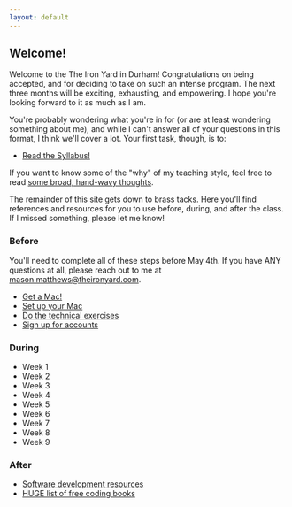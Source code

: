 ```yaml
---
layout: default
---
```


## Welcome!

Welcome to the The Iron Yard in Durham!  Congratulations on being accepted, and for deciding to take on such an intense program.  The next three months will be exciting, exhausting, and empowering.  I hope you're looking forward to it as much as I am.

You're probably wondering what you're in for (or are at least wondering something about me), and while I can't answer all of your questions in this format, I think we'll cover a lot.  Your first task, though, is to:

* [Read the Syllabus!](/syllabus/)

If you want to know some of the "why" of my teaching style, feel free to read [some broad, hand-wavy thoughts](/syllabus/values.html).  

The remainder of this site gets down to brass tacks.  Here you'll find references and resources for you to use before, during, and after the class. If I missed something, please let me know!

### Before

You'll need to complete all of these steps before May 4th.  If you have ANY questions at all, please reach out to me at mason.matthews@theironyard.com.

* [Get a Mac!](/before/mac_specs.html)
* [Set up your Mac](/before/setup.html)
* [Do the technical exercises](/before/exercises.html)
* [Sign up for accounts](/before/accounts.html)

### During

* Week 1
* Week 2
* Week 3
* Week 4
* Week 5
* Week 6
* Week 7
* Week 8
* Week 9

### After

* [Software development resources](/resources/)
* [HUGE list of free coding books](https://github.com/vhf/free-programming-books/blob/master/free-programming-books.md)
